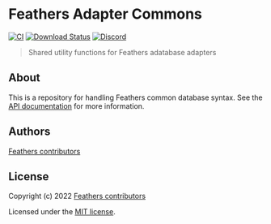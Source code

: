 # Feathers Adapter Commons

[![CI](https://github.com/feathersjs/feathers/workflows/Node.js%20CI/badge.svg)](https://github.com/feathersjs/feathers/actions?query=workflow%3A%22Node.js+CI%22)
[![Download Status](https://img.shields.io/npm/dm/@feathersjs/adapter-commons.svg?style=flat-square)](https://www.npmjs.com/package/@feathersjs/adapter-commons)
[![Discord](https://badgen.net/badge/icon/discord?icon=discord&label)](https://discord.gg/qa8kez8QBx)

> Shared utility functions for Feathers adatabase adapters

## About

This is a repository for handling Feathers common database syntax. See the [API documentation](https://docs.feathersjs.com/api/databases/common.html) for more information.


## Authors

[Feathers contributors](https://github.com/feathersjs/adapter-commons/graphs/contributors)

## License

Copyright (c) 2022 [Feathers contributors](https://github.com/feathersjs/feathers/graphs/contributors)

Licensed under the [MIT license](LICENSE).
